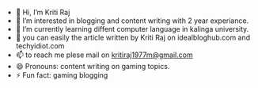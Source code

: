 - 👋 Hi, I’m Kriti Raj
- 👀 I’m interested in blogging and content writing with 2 year experiance.
- 🌱 I’m currently learning diffent computer language in kalinga university.
- 💞️ you can easily the article written by Kriti Raj on idealbloghub.com and techyidiot.com
- 📫 to reach me plese mail on kritiraj1977m@gmail.com
- 😄 Pronouns: content writing on gaming topics.
- ⚡ Fun fact: gaming blogging 

<!---
singh1977k/singh1977k is a ✨ special ✨ repository because its `README.md` (this file) appears on your GitHub profile.
You can click the Preview link to take a look at your changes.
--->
